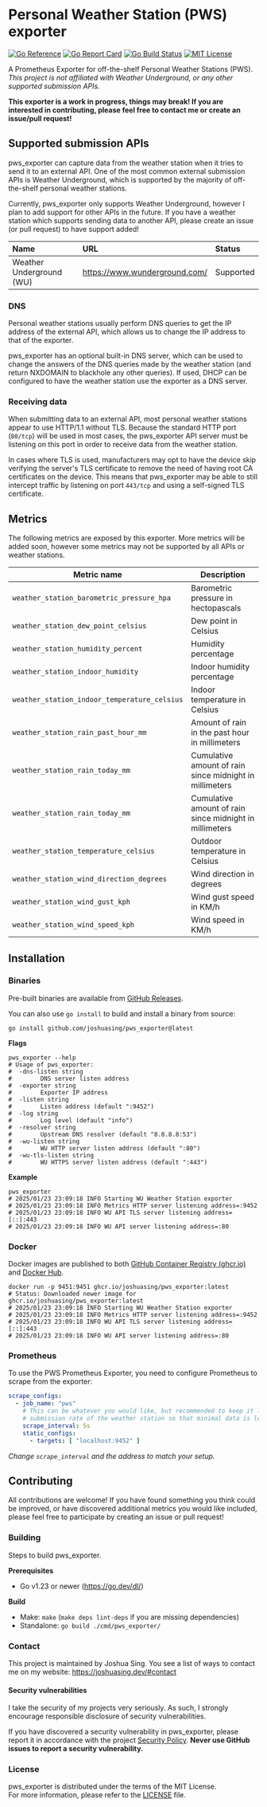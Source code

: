 # Personal Weather Station (PWS) exporter

[![Go Reference](https://pkg.go.dev/badge/github.com/joshuasing/pws_exporter.svg)](https://pkg.go.dev/github.com/joshuasing/pws_exporter)
[![Go Report Card](https://goreportcard.com/badge/github.com/joshuasing/pws_exporter)](https://goreportcard.com/report/github.com/joshuasing/pws_exporter)
[![Go Build Status](https://github.com/joshuasing/pws_exporter/actions/workflows/go.yml/badge.svg)](https://github.com/joshuasing/pws_exporter/actions/workflows/go.yml)
[![MIT License](https://img.shields.io/badge/license-MIT-2155cc)](LICENSE)

A Prometheus Exporter for off-the-shelf Personal Weather Stations (PWS).<br/>
*This project is not affiliated with Weather Underground, or any other supported submission APIs.*

**This exporter is a work in progress, things may break! If you are interested in contributing, please feel free to
contact me or create an issue/pull request!**

## Supported submission APIs

pws_exporter can capture data from the weather station when it tries to send it to an external API. One of the most
common external submission APIs is Weather Underground, which is supported by the majority of off-the-shelf personal
weather stations.

Currently, pws_exporter only supports Weather Underground, however I plan to add support for other APIs in the future.
If you have a weather station which supports sending data to another API, please create an issue (or pull request) to
have support added!

| Name                     | URL                           | Status    |
|:-------------------------|:------------------------------|:----------|
| Weather Underground (WU) | https://www.wunderground.com/ | Supported |

### DNS

Personal weather stations usually perform DNS queries to get the IP address of the external API, which allows us to
change the IP address to that of the exporter.

pws_exporter has an optional built-in DNS server, which can be used to change the answers of the DNS queries made by the
weather station (and return NXDOMAIN to blackhole any other queries). If used, DHCP can be configured to have the
weather station use the exporter as a DNS server.

### Receiving data

When submitting data to an external API, most personal weather stations appear to use HTTP/1.1 without TLS. Because the
standard HTTP port (`80/tcp`) will be used in most cases, the pws_exporter API server must be listening on this port in
order to receive data from the weather station.

In cases where TLS is used, manufacturers may opt to have the device skip verifying the server's TLS certificate to
remove the need of having root CA certificates on the device. This means that pws_exporter may be able to still
intercept traffic by listening on port `443/tcp` and using a self-signed TLS certificate.

## Metrics

The following metrics are exposed by this exporter. More metrics will be added soon, however some metrics may not be
supported by all APIs or weather stations.

| Metric name                                  | Description                                             |
|----------------------------------------------|---------------------------------------------------------|
| `weather_station_barometric_pressure_hpa`    | Barometric pressure in hectopascals                     |
| `weather_station_dew_point_celsius`          | Dew point in Celsius                                    |
| `weather_station_humidity_percent`           | Humidity percentage                                     |
| `weather_station_indoor_humidity`            | Indoor humidity percentage                              |
| `weather_station_indoor_temperature_celsius` | Indoor temperature in Celsius                           |
| `weather_station_rain_past_hour_mm`          | Amount of rain in the past hour in millimeters          |
| `weather_station_rain_today_mm`              | Cumulative amount of rain since midnight in millimeters |
| `weather_station_rain_today_mm`              | Cumulative amount of rain since midnight in millimeters |
| `weather_station_temperature_celsius`        | Outdoor temperature in Celsius                          |
| `weather_station_wind_direction_degrees`     | Wind direction in degrees                               |
| `weather_station_wind_gust_kph`              | Wind gust speed in KM/h                                 |
| `weather_station_wind_speed_kph`             | Wind speed in KM/h                                      |

## Installation

### Binaries

Pre-built binaries are available from [GitHub Releases](https://github.com/joshuasing/pws_exporter/releases).

You can also use `go install` to build and install a binary from source:

```shell
go install github.com/joshuasing/pws_exporter@latest
````

**Flags**

```shell
pws_exporter --help
# Usage of pws_exporter:
#  -dns-listen string
#        DNS server listen address
#  -exporter string
#        Exporter IP address
#  -listen string
#        Listen address (default ":9452")
#  -log string
#        Log level (default "info")
#  -resolver string
#        Upstream DNS resolver (default "8.8.8.8:53")
#  -wu-listen string
#        WU HTTP server listen address (default ":80")
#  -wu-tls-listen string
#        WU HTTPS server listen address (default ":443")
```

**Example**

```shell
pws_exporter
# 2025/01/23 23:09:18 INFO Starting WU Weather Station exporter
# 2025/01/23 23:09:18 INFO Metrics HTTP server listening address=:9452
# 2025/01/23 23:09:18 INFO WU API TLS server listening address=[::]:443
# 2025/01/23 23:09:18 INFO WU API server listening address=:80
```

### Docker

Docker images are published to both [GitHub Container Registry (ghcr.io)](https://ghcr.io/joshuasing/pws_exporter)
and [Docker Hub](https://hub.docker.com/r/joshuasing/pws_exporter).

```shell
docker run -p 9451:9451 ghcr.io/joshuasing/pws_exporter:latest
# Status: Downloaded newer image for ghcr.io/joshuasing/pws_exporter:latest
# 2025/01/23 23:09:18 INFO Starting WU Weather Station exporter
# 2025/01/23 23:09:18 INFO Metrics HTTP server listening address=:9452
# 2025/01/23 23:09:18 INFO WU API TLS server listening address=[::]:443
# 2025/01/23 23:09:18 INFO WU API server listening address=:80
```

### Prometheus

To use the PWS Prometheus Exporter, you need to configure Prometheus to scrape from the exporter:

```yaml
scrape_configs:
  - job_name: "pws"
    # This can be whatever you would like, but recommended to keep it lower than the
    # submission rate of the weather station so that minimal data is lost.
    scrape_interval: 5s
    static_configs:
      - targets: [ "localhost:9452" ]
```

*Change `scrape_interval` and the address to match your setup.*

## Contributing

All contributions are welcome! If you have found something you think could be improved, or have discovered additional
metrics you would like included, please feel free to participate by creating an issue or pull request!

### Building

Steps to build pws_exporter.

**Prerequisites**

- Go v1.23 or newer (https://go.dev/dl/)

**Build**

- Make: `make` (`make deps lint-deps` if you are missing dependencies)
- Standalone: `go build ./cmd/pws_exporter/`

### Contact

This project is maintained by Joshua Sing. You see a list of ways to contact me on my
website: https://joshuasing.dev/#contact

#### Security vulnerabilities

I take the security of my projects very seriously. As such, I strongly encourage responsible disclosure of security
vulnerabilities.

If you have discovered a security vulnerability in pws_exporter, please report it in accordance with the
project [Security Policy](SECURITY.md#reporting-a-vulnerability). **Never use GitHub issues to report a security
vulnerability.**

### License

pws_exporter is distributed under the terms of the MIT License.<br/>
For more information, please refer to the [LICENSE](LICENSE) file.
